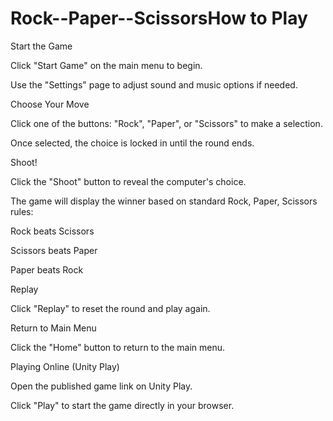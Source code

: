 # Rock--Paper--ScissorsHow to Play

Start the Game

Click "Start Game" on the main menu to begin.

Use the "Settings" page to adjust sound and music options if needed.

Choose Your Move

Click one of the buttons: "Rock", "Paper", or "Scissors" to make a selection.

Once selected, the choice is locked in until the round ends.

Shoot!

Click the "Shoot" button to reveal the computer's choice.

The game will display the winner based on standard Rock, Paper, Scissors rules:

Rock beats Scissors

Scissors beats Paper

Paper beats Rock

Replay

Click "Replay" to reset the round and play again.

Return to Main Menu

Click the "Home" button to return to the main menu.

Playing Online (Unity Play)

Open the published game link on Unity Play.

Click "Play" to start the game directly in your browser.
